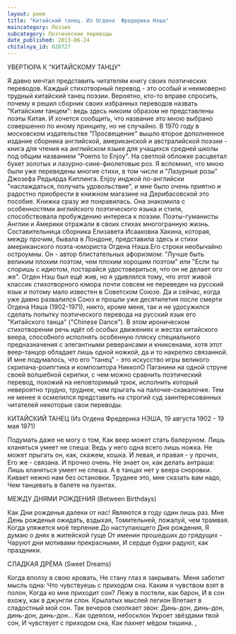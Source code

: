 ```yaml
---
layout: poem
title: "Китайский танец. Из Огдена  Фредерика Нэша"
maincategory: Поэзия
subcategory: Поэтические переводы
date_published: 2013-06-24
chitalnya_id: 828727
---
```




УВЕРТЮРА К "КИТАЙСКОМУ ТАНЦУ"

Я давно мечтал представить читателям книгу своих поэтических переводов. Каждый стихотворный перевод - это особый и неимоверно трудный китайский танец поэзии. Вероятно, кто-то вправе спросить, почему я решил сборник своих избранных переводов назвать "Китайским танцем": ведь здесь никоим образом не представлены поэты Китая. И хочется сообщить, что название это мною выбрано совершенно по иному принципу, но не случайно. В 1970 году в московском издательстве "Просвещение" вышло второе дополненное издание сборника английской, американской и австралийской поэзии - книга для чтения на английском языке для учащихся  средней школы под общим названием "Poems to Enjoy". На светлой обложке расцветал букет золотых и лазурно-сине-фиолетовые роз. Я вспомнил, что мною были уже переведены многие стихи, в том числе и "Лазурные розы" Джозефа Редьярда Киплинга. Enjoy инджой по-английски "наслаждаться, получать удовольствие", и мне было очень приятно и радостно приобрести в книжном магазине на Дерибасовской это пособие. Книжка сразу же понравилась. Она знакомила с особенностями английского поэтического языка и стиля, способствовала пробуждению интереса к поэзии. Поэты-гуманисты Англии и Америки отражали в своих стихах многогранную жизнь. Составительница сборника Елизавета Исааковна Хакина, которая, между прочим, бывала в Лондоне, представила здесь и стихи американского поэта-юмориста Огдена Нэша.Его строки необычайно остроумны. Он - автор блистательных афоризмом: "Лучше быть великим плохим поэтом, чем плохим хорошим поэтом" или "Если ты споришь с идиотом, постарайся удостовериться, что он не делает ого же". Огден Нэш был ещё жив, но я удивлялся тому, что этот живой классик стихотворного юмора почти совсем не переведен на русский язык и потому мало известен в Советском Союзе. Да и сейчас, когда уже давно развалился Союз и прошли уже десятилетия после смерти Огдена Нэша (1902-1971), никто, кроме меня, так и не удосужился сделать попытку поэтического перевода на русский язык его "Китайского танца" ("Chinese Dance"). В этом ироническом стихотворении речь идёт об особых движениях и жестах китайского веера, способного исполнять особенную пляску специального предназначения с элегантными реверансами и книксенами, хотя этот веер-танцор обладает лишь одной ножкой, да и то накрепко связанной. И мне подумалось, что его "танец" - это искусство игры великого скрипача-роипгтика и композитора НикколО Паганини на одной струне своей волшебной скрипки, с чем можно сравнить поэтический перевод, похожий на неповторимый трюк, исполнить который невероятно трудно, труднее, чем прыгать на палочке-скакалочке. Тем не менее я осмелился представить на строгий суд заинтересованных читателей некоторые свои переводы.

КИТАЙСКИЙ ТАНЕЦ
(Из Огдена Фредерика НЭША, 
19 августа 1902 - 19 мая 1971)

Подумать даже не могу о том,
Как веер может стать балеруном.
Лишь кланяться умеет не спеша:
Ведь у него одна всего лишь ножка.
Не может прыгать он, как, скажем, кошка.
И левая, и правая - у прочих,
Его же - связана. И прочно очень.
Не знает он, как делать антраша:
Лишь кланяться умеет не спеша.
А в танцах нет у веера сноровки.
Кивает нежно нам без остановки.
Труднее это, мне сказать вам надо,
Чем танцевать в балете на пуантах.

МЕЖДУ ДНЯМИ РОЖДЕНИЯ
(Between Birthdays)

Как Дни рожденья далеки от нас!
Являются в году один лишь раз.
Мне День рожденья ожидать, вздыхая,
Томительней, пожалуй, чем трамвая.
Когда уляжется моё терпение
До наступающего Дня рождения,
Я думаю о днях в житейской гуще
От именин прошедших до грядущих -
Чаруют дни мотивами прекрасными,
И сердце будни радуют, как праздники.

СЛАДКАЯ ДРЁМА
(Sweet Dreams)

Когда вползу в свою кровать,
Не стану глаз я закрывать.
Меня заботит мысль одна:
Что чувствуешь с приходом сна.
Каким я чувством взят в полон,
Когда ко мне приходит сон?
Лежу в постели, как барон,
И в сон вхожу, как в джунгли слон.
Крылатых мыслей легион
Влетает в сладостный мой сон.
Так вечеров смолкает звон:
Динь-дон, динь-дон, 
динь-дон, динь-дон...
Как одеялом, небосклон
Укроет звёздами твой сон,
И чувствует с приходом сна,
Как пахнет мёдом тишина.
, 






